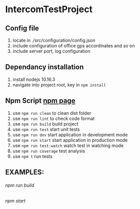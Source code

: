 # IntercomTestProject

## Config file
1. locate in ./src/configuration/config.json
2. include configuration of office gps accordinates and so on
3. include server port, log configuration

## Dependancy installation
1. install nodejs 10.16.3
2. navigate into project root, key in `npm install`

## Npm Script [npm page](https://docs.npmjs.com/misc/scripts)
1. use `npm run clean` to clean dist folder
2. use `npm run lint` to check code format 
3. use `npm run build` build project
4. use `npm run test` start unit tests
5. use `npm run dev` start application in development mode
6. use `npm run start` start application in production mode
7. use `npm run test:watch` watch test in watching mode
8. use `npm run coverage` test analysis
9. use `npm t` run tests

## EXAMPLES:
###### npm run build
###### npm start
